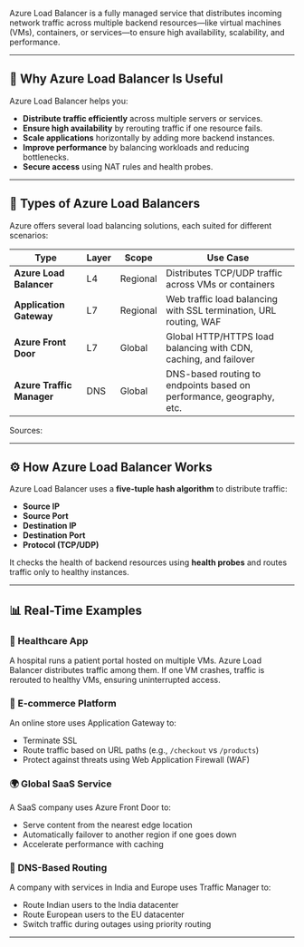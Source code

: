 Azure Load Balancer is a fully managed service that distributes incoming network traffic across multiple backend resources—like virtual machines (VMs), containers, or services—to ensure high availability, scalability, and performance.

---

## 🚀 Why Azure Load Balancer Is Useful

Azure Load Balancer helps you:

- **Distribute traffic efficiently** across multiple servers or services.
- **Ensure high availability** by rerouting traffic if one resource fails.
- **Scale applications** horizontally by adding more backend instances.
- **Improve performance** by balancing workloads and reducing bottlenecks.
- **Secure access** using NAT rules and health probes.

---

## 🧭 Types of Azure Load Balancers

Azure offers several load balancing solutions, each suited for different scenarios:

| Type                     | Layer | Scope         | Use Case                                                                 |
|--------------------------|-------|---------------|--------------------------------------------------------------------------|
| **Azure Load Balancer**  | L4    | Regional      | Distributes TCP/UDP traffic across VMs or containers                     |
| **Application Gateway**  | L7    | Regional      | Web traffic load balancing with SSL termination, URL routing, WAF       |
| **Azure Front Door**     | L7    | Global        | Global HTTP/HTTPS load balancing with CDN, caching, and failover        |
| **Azure Traffic Manager**| DNS   | Global        | DNS-based routing to endpoints based on performance, geography, etc.    |

Sources: 

---

## ⚙️ How Azure Load Balancer Works

Azure Load Balancer uses a **five-tuple hash algorithm** to distribute traffic:

- **Source IP**
- **Source Port**
- **Destination IP**
- **Destination Port**
- **Protocol (TCP/UDP)**

It checks the health of backend resources using **health probes** and routes traffic only to healthy instances.

---

## 📊 Real-Time Examples

### 🏥 Healthcare App
A hospital runs a patient portal hosted on multiple VMs. Azure Load Balancer distributes traffic among them. If one VM crashes, traffic is rerouted to healthy VMs, ensuring uninterrupted access.

### 🛒 E-commerce Platform
An online store uses Application Gateway to:
- Terminate SSL
- Route traffic based on URL paths (e.g., `/checkout` vs `/products`)
- Protect against threats using Web Application Firewall (WAF)

### 🌍 Global SaaS Service
A SaaS company uses Azure Front Door to:
- Serve content from the nearest edge location
- Automatically failover to another region if one goes down
- Accelerate performance with caching

### 🧭 DNS-Based Routing
A company with services in India and Europe uses Traffic Manager to:
- Route Indian users to the India datacenter
- Route European users to the EU datacenter
- Switch traffic during outages using priority routing

---


